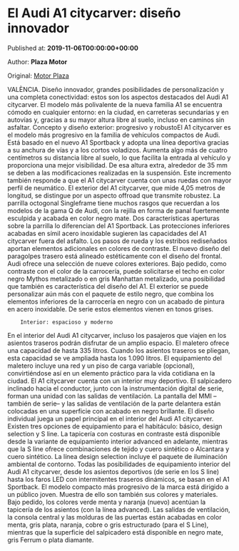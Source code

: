 
# El Audi A1 citycarver: diseño innovador

Published at: **2019-11-06T00:00:00+00:00**

Author: **Plaza Motor**

Original: [Motor Plaza](https://valenciaplaza.com/el-audi-a1-citycarver-diseno-innovador)

VALÈNCIA. Diseño innovador, grandes posibilidades de personalización y una completa conectividad: estos son los aspectos destacados del Audi A1 citycarver. El modelo más polivalente de la nueva familia A1 se encuentra cómodo en cualquier entorno: en la ciudad, en carreteras secundarias y en autovías y, gracias a su mayor altura libre al suelo, incluso en caminos sin asfaltar.
Concepto y diseño exterior: progresivo y robustoEl A1 citycarver es el modelo más progresivo en la familia de vehículos compactos de Audi. Está basado en el nuevo A1 Sportback y adopta una línea deportiva gracias a su anchura de vías y a los cortos voladizos. Aumenta algo más de cuatro centímetros su distancia libre al suelo, lo que facilita la entrada al vehículo y proporciona una mejor visibilidad. De esa altura extra, alrededor de 35 mm se deben a las modificaciones realizadas en la suspensión. Este incremento también responde a que el A1 citycarver cuenta con unas ruedas con mayor perfil de neumático.
El exterior del A1 citycarver, que mide 4,05 metros de longitud, se distingue por un aspecto offroad que transmite robustez. La parrilla octogonal Singleframe tiene muchos rasgos que recuerdan a los modelos de la gama Q de Audi, con la rejilla en forma de panal fuertemente esculpida y acabada en color negro mate. Dos características aperturas sobre la parrilla lo diferencian del A1 Sportback. Las protecciones inferiores acabadas en símil acero inoxidable sugieren las capacidades del A1 citycarver fuera del asfalto. Los pasos de rueda y los estribos rediseñados aportan elementos adicionales en colores de contraste. El nuevo diseño del paragolpes trasero está alineado estéticamente con el diseño del frontal.
Audi ofrece una selección de nueve colores exteriores. Bajo pedido, como contraste con el color de la carrocería, puede solicitarse el techo en color negro Mythos metalizado o en gris Manhattan metalizado, una posibilidad que también es característica del diseño del A1. El exterior se puede personalizar aún más con el paquete de estilo negro, que combina los elementos inferiores de la carrocería en negro con un acabado de pintura en acero inoxidable. De serie estos elementos vienen en tonos grises.

        Interior: espacioso y moderno 
      
En el interior del Audi A1 citycarver, incluso los pasajeros que viajen en los asientos traseros podrán disfrutar de un amplio espacio. El maletero ofrece una capacidad de hasta 335 litros. Cuando los asientos traseros se pliegan, esta capacidad se ve ampliada hasta los 1.090 litros. El equipamiento del maletero incluye una red y un piso de carga variable (opcional), convirtiéndose así en un elemento práctico para la vida cotidiana en la ciudad.
El A1 citycarver cuenta con un interior muy deportivo. El salpicadero inclinado hacia el conductor, junto con la instrumentación digital de serie, forman una unidad con las salidas de ventilación. La pantalla del MMI –también de serie– y las salidas de ventilación de la parte delantera están colocadas en una superficie con acabado en negro brillante. El diseño individual juega un papel principal en el interior del Audi A1 citycarver.
Existen tres opciones de equipamiento para el habitáculo: básico, design selection y S line. La tapicería con costuras en contraste está disponible desde la variante de equipamiento interior advanced en adelante, mientras que la S line ofrece combinaciones de tejido y cuero sintético o Alcantara y cuero sintético. La línea design selection incluye el paquete de iluminación ambiental de contorno. Todas las posibilidades de equipamiento interior del Audi A1 citycarver, desde los asientos deportivos (de serie en los S line) hasta los faros LED con intermitentes traseros dinámicos, se basan en el A1 Sportback.
El modelo compacto más progresivo de la marca está dirigido a un público joven. Muestra de ello son también sus colores y materiales. Bajo pedido, los colores verde menta y naranja (nuevo) acentúan la tapicería de los asientos (con la línea advanced). Las salidas de ventilación, la consola central y las molduras de las puertas están acabadas en color menta, gris plata, naranja, cobre o gris estructurado (para el S Line), mientras que la superficie del salpicadero está disponible en negro mate, gris Ferrum o plata diamante.
